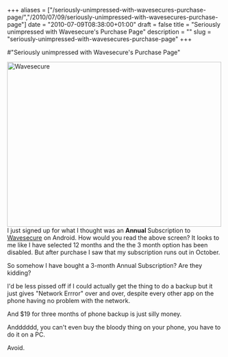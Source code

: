 +++
aliases = ["/seriously-unimpressed-with-wavesecures-purchase-page/","/2010/07/09/seriously-unimpressed-with-wavesecures-purchase-page"]
date = "2010-07-09T08:38:00+01:00"
draft = false
title = "Seriously unimpressed with Wavesecure's Purchase Page"
description = ""
slug = "seriously-unimpressed-with-wavesecures-purchase-page"
+++

#"Seriously unimpressed with Wavesecure's Purchase Page"


 <p><div class='p_embed p_image_embed'>
<a href="http://getfile4.posterous.com/getfile/files.posterous.com/temp-2010-07-09/ldudrItqCbjlIAkqhbxqBEoCDtcxdmHzsurHqokkfamurDlJCtbbrjrBmkJy/wavesecure.jpg.scaled1000.jpg"><img alt="Wavesecure" height="385" src="http://getfile3.posterous.com/getfile/files.posterous.com/temp-2010-07-09/ldudrItqCbjlIAkqhbxqBEoCDtcxdmHzsurHqokkfamurDlJCtbbrjrBmkJy/wavesecure.jpg.scaled500.jpg" width="500" /></a>
</div>
I just signed up for what I thought was an <strong>Annual </strong>Subscription to <a href="https://www.wavesecure.com/buy.aspx">Wavesecure</a> on Android. How would you read the above screen? It looks to me like I have selected 12 months and the the 3 month option has been disabled. But after purchase I saw that my subscription runs out in October.</p>
<p>So somehow I have bought a 3-month Annual Subscription? Are they kidding?</p>
<p>I'd be less pissed off if I could actually get the thing to do a backup but it just gives "Network Errror" over and over, despite every other app on the phone having no problem with the network.</p>
<p>And $19 for three months of phone backup is just silly money.</p>
<p>Andddddd, you can't even buy the bloody thing on your phone, you have to do it on a PC.</p>
<p>Avoid.</p>
<p></p>
<p></p>
 